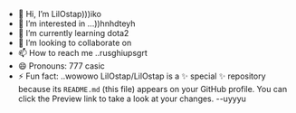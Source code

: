 - 👋 Hi, I’m LilOstap)))iko
- 👀 I’m interested in ...))hnhdteyh
- 🌱 I’m currently learning dota2
- 💞️ I’m looking to collaborate on 
- 📫 How to reach me ..rusghiupsgrt
- 😄 Pronouns: 777 casic
- ⚡ Fun fact: ..wowowo
LilOstap/LilOstap is a ✨ special ✨ repository because its `README.md` (this file) appears on your GitHub profile.
You can click the Preview link to take a look at your changes.
--uyyyu
